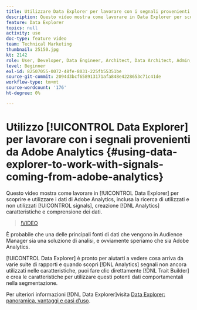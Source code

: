 ```yaml
---
title: Utilizzare Data Explorer per lavorare con i segnali provenienti da Adobe Analytics
description: Questo video mostra come lavorare in Data Explorer per scoprire e utilizzare i dati di Adobe Analytics, inclusa la ricerca di segnali utilizzati e non utilizzati, la creazione di caratteristiche di Analytics e la comprensione di tali dati.
feature: Data Explorer
topics: null
activity: use
doc-type: feature video
team: Technical Marketing
thumbnail: 25150.jpg
kt: 2142
role: User, Developer, Data Engineer, Architect, Data Architect, Admin, Leader
level: Beginner
exl-id: 82507055-0072-48fe-8031-225fb55351be
source-git-commit: 2094d3bcf658913171afa848e4228653c71c41de
workflow-type: tm+mt
source-wordcount: '176'
ht-degree: 0%

---
```


# Utilizzo [!UICONTROL Data Explorer] per lavorare con i segnali provenienti da Adobe Analytics {#using-data-explorer-to-work-with-signals-coming-from-adobe-analytics}

Questo video mostra come lavorare in [!UICONTROL Data Explorer] per scoprire e utilizzare i dati di Adobe Analytics, inclusa la ricerca di utilizzati e non utilizzati [!UICONTROL signals], creazione [!DNL Analytics] caratteristiche e comprensione dei dati.

>[!VIDEO](https://video.tv.adobe.com/v/25150/?quality=12)

È probabile che una delle principali fonti di dati che vengono in Audience Manager sia una soluzione di analisi, e ovviamente speriamo che sia Adobe Analytics.

[!UICONTROL Data Explorer] è pronto per aiutarti a vedere cosa arriva da varie suite di rapporti e quando scopri [!DNL Analytics] segnali non ancora utilizzati nelle caratteristiche, puoi fare clic direttamente [!DNL Trait Builder] e crea le caratteristiche per utilizzare questi potenti dati comportamentali nella segmentazione.

Per ulteriori informazioni [!DNL Data Explorer]visita [Data Explorer: panoramica, vantaggi e casi d’uso](https://experienceleague.adobe.com/docs/audience-manager/user-guide/features/data-explorer/data-explorer-overview.html?lang=en).
